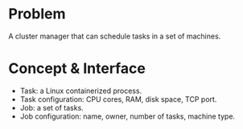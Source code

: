# Problem
A cluster manager that can schedule tasks in a set of machines.

# Concept & Interface
- Task: a Linux containerized process.
- Task configuration: CPU cores, RAM, disk space, TCP port.
- Job: a set of tasks.
- Job configuration: name, owner, number of tasks, machine type.
